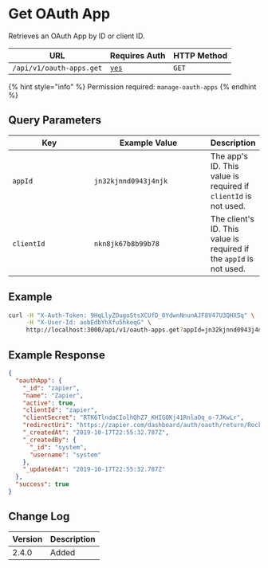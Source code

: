 # Get OAuth App

Retrieves an OAuth App by ID or client ID.

| URL                      | Requires Auth                            | HTTP Method |
| ------------------------ | ---------------------------------------- | ----------- |
| `/api/v1/oauth-apps.get` | [`yes`](../../authentication-endpoints/) | `GET`       |

{% hint style="info" %}
Permission required: `manage-oauth-apps`
{% endhint %}

## Query Parameters

<table><thead><tr><th width="171">Key</th><th width="237">Example Value</th><th>Description</th></tr></thead><tbody><tr><td><code>appId</code></td><td><code>jn32kjnnd0943j4njk</code></td><td>The app's ID. This value is required if <code>clientId</code> is not used.</td></tr><tr><td><code>clientId</code></td><td><code>nkn8jk67b8b99b78</code></td><td>The client's ID. This value is required if the <code>appId</code> is not used.</td></tr></tbody></table>

## Example

```bash
curl -H "X-Auth-Token: 9HqLlyZOugoStsXCUfD_0YdwnNnunAJF8V47U3QHXSq" \
     -H "X-User-Id: aobEdbYhXfu5hkeqG" \
     http://localhost:3000/api/v1/oauth-apps.get?appId=jn32kjnnd0943j4njk
```

## Example Response

```json
{
  "oauthApp": {
    "_id": "zapier",
    "name": "Zapier",
    "active": true,
    "clientId": "zapier",
    "clientSecret": "RTK6TlndaCIolhQhZ7_KHIGOKj41RnlaOq_o-7JKwLr",
    "redirectUri": "https://zapier.com/dashboard/auth/oauth/return/RocketChatDevAPI/",
    "_createdAt": "2019-10-17T22:55:32.787Z",
    "_createdBy": {
      "_id": "system",
      "username": "system"
    },
    "_updatedAt": "2019-10-17T22:55:32.787Z"
  },
  "success": true
}
```

## Change Log

| Version | Description |
| ------- | ----------- |
| 2.4.0   | Added       |
